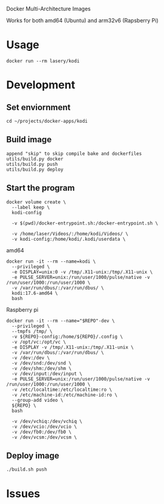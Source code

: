 Docker Multi-Architecture Images

Works for both amd64 (Ubuntu) and arm32v6 (Rapsberry Pi)

# Usage
```
docker run --rm lasery/kodi
```

# Development

## Set enviornment
```
cd ~/projects/docker-apps/kodi
```

## Build image
```
append "skip" to skip compile bake and dockerfiles
utils/build.py docker
utils/build.py push
utils/build.py deploy
```

## Start the program
```
docker volume create \
  --label keep \
  kodi-config

  -v $(pwd)/docker-entrypoint.sh:/docker-entrypoint.sh \

  -v /home/laser/Videos/:/home/kodi/Videos/ \
  -v kodi-config:/home/kodi/.kodi/userdata \
```

amd64
```
docker run -it --rm --name=kodi \
  --privileged \
  -e DISPLAY=unix:0 -v /tmp/.X11-unix:/tmp/.X11-unix \
  -e PULSE_SERVER=unix:/run/user/1000/pulse/native -v /run/user/1000:/run/user/1000 \
  -v /var/run/dbus/:/var/run/dbus/ \
  kodi:17.6-amd64 \
  bash
```

Raspberry pi
```
docker run -it --rm --name="$REPO"-dev \
  --privileged \
  --tmpfs /tmp/ \
  -v ${REPO}-config:/home/${REPO}/.config \
  -v /opt/vc:/opt/vc \
  -e DISPLAY -v /tmp/.X11-unix:/tmp/.X11-unix \
  -v /var/run/dbus/:/var/run/dbus/ \
  -v /dev:/dev \
  -v /dev/snd:/dev/snd \
  -v /dev/shm:/dev/shm \
  -v /dev/input:/dev/input \
  -e PULSE_SERVER=unix:/run/user/1000/pulse/native -v /run/user/1000:/run/user/1000 \
  -v /etc/localtime:/etc/localtime:ro \
  -v /etc/machine-id:/etc/machine-id:ro \
  --group-add video \
  ${REPO} \
  bash

  -v /dev/vchiq:/dev/vchiq \
  -v /dev/vcio:/dev/vcio \
  -v /dev/fb0:/dev/fb0 \
  -v /dev/vcsm:/dev/vcsm \
```

## Deploy image
```
./build.sh push
```

# Issues

